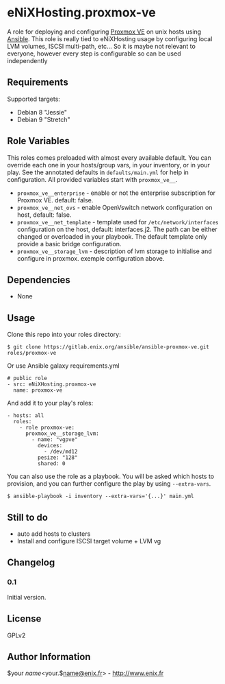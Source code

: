 eNiXHosting.proxmox-ve
=================

A role for deploying and configuring [Proxmox VE](https://www.proxmox.com/en/proxmox-ve) on unix hosts using [Ansible](http://www.ansible.com/).
This role is really tied to eNiXHosting usage by configuring local LVM volumes, ISCSI multi-path, etc... So it is maybe not relevant to everyone, however every step is configurable so can be used independently


Requirements
------------

Supported targets:

- Debian 8 "Jessie"
- Debian 9 "Stretch"


Role Variables
--------------

This roles comes preloaded with almost every available default. You can override each one in your hosts/group vars, in your inventory, or in your play. See the annotated defaults in `defaults/main.yml` for help in configuration. All provided variables start with `proxmox_ve__`.

- `proxmox_ve__enterprise` - enable or not the enterprise subscription for Proxmox VE. default: false.
- `proxmox_ve__net_ovs` - enable OpenVswitch network configuration on host, default: false.
- `proxmox_ve__net_template` - template used for `/etc/network/interfaces` configuration on the host, default: interfaces.j2. The path can be either changed or overloaded in your playbook. The default template only provide a basic bridge configuration.
- `proxmox_ve__storage_lvm` - description of lvm storage to initialise and configure in proxmox. exemple configuration above.

Dependencies
------------

- None

Usage
-----

Clone this repo into your roles directory:

    $ git clone https://gitlab.enix.org/ansible/ansible-proxmox-ve.git roles/proxmox-ve

Or use Ansible galaxy requirements.yml

    # public role
    - src: eNiXHosting.proxmox-ve
      name: proxmox-ve

And add it to your play's roles:

    - hosts: all
      roles:
        - role proxmox-ve:
          proxmox_ve__storage_lvm:
            - name: "vgpve"
              devices:
                - /dev/md12
              pesize: "128"
              shared: 0

You can also use the role as a playbook. You will be asked which hosts to provision, and you can further configure the play by using `--extra-vars`.

    $ ansible-playbook -i inventory --extra-vars='{...}' main.yml

Still to do
-----------

- auto add hosts to clusters
- Install and configure ISCSI target volume + LVM vg


Changelog
---------

### 0.1

Initial version.

License
-------

GPLv2

Author Information
------------------

$your $name <$your.$name@enix.fr> - http://www.enix.fr
